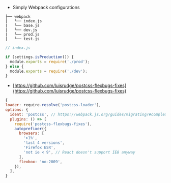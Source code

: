 - Simply Webpack configurations

```
├── webpack
|   └── index.js
|   └── base.js
|   └── dev.js
|   └── prod.js
|   └── test.js
```

```js
// index.js

if (settings.isProduction()) {
  module.exports = require('./prod');
} else {
  module.exports = require('./dev');
}
```

- [https://github.com/luisrudge/postcss-flexbugs-fixes](https://github.com/luisrudge/postcss-flexbugs-fixes)

```js
{
loader: require.resolve('postcss-loader'),
options: {
  ident: 'postcss', // https://webpack.js.org/guides/migrating/#complex-options
  plugins: () => [
    require('postcss-flexbugs-fixes'),
    autoprefixer({
      browsers: [
        '>1%',
        'last 4 versions',
        'Firefox ESR',
        'not ie < 9', // React doesn't support IE8 anyway
      ],
      flexbox: 'no-2009',
    }),
  ],
}
```
